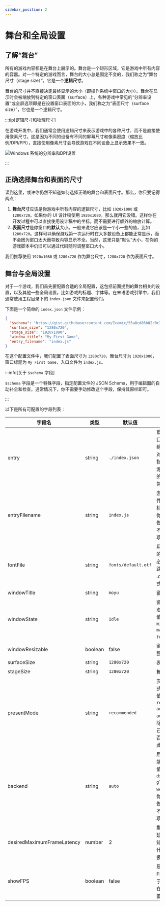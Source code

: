 ```yaml
---
sidebar_position: 2
---
```


# 舞台和全局设置

## 了解“舞台”

所有的游戏内容都是在舞台上展示的。舞台是一个矩形区域，它是游戏中所有内容的容器。对一个特定的游戏而言，舞台的大小总是固定不变的，我们称之为“舞台尺寸（stage size）”，它是一个**逻辑尺寸**。

舞台的尺寸并不直接决定最终显示的大小（即操作系统中窗口的大小）。舞台在显示时会被缩放到特定的窗口表面（surface）上，各种游戏中常见的“分辨率设置”或全屏选项即是在设置窗口表面的大小，我们称之为“表面尺寸（surface size）”，它也是一个逻辑尺寸。

:::tip[逻辑尺寸和物理尺寸]

在游戏开发中，我们通常会使用逻辑尺寸来表示游戏中的各种尺寸，而不是直接使用像素尺寸。这是因为不同的设备有不同的屏幕尺寸和像素密度（缩放比例/DPI/PPI），直接使用像素尺寸会导致游戏在不同设备上显示效果不一致。

![Windows 系统的分辨率和DPI设置](../assets/resolution_and_dpi.png)

:::

## 正确选择舞台和表面的尺寸

读到这里，或许你仍然不知道如何选择正确的舞台和表面尺寸。那么，你只要记得两点：

1. **舞台尺寸**应该是你游戏中所有内容的逻辑尺寸，比如 `1920x1080` 或 `1280x720`。如果你的 UI 设计稿使用 `1920x1080`，那么就用它没错。这样你在开发过程中可以直接使用设计稿中的坐标，而不需要进行额外的缩放计算。
2. **表面尺寸**是你窗口的**默认**大小。一般来说它应该是一个小一些的值，比如 `1280x720`。这样可以确保游戏第一次运行时在大多数设备上都能正常显示，而不会因为窗口太大而导致内容显示不全。当然，这里只是“默认”大小，在你的游戏脚本中仍旧可以通过代码随时调整窗口大小。

我们推荐使用 `1920x1080` 或 `1280x720` 作为舞台尺寸，`1280x720` 作为表面尺寸。

## 舞台与全局设置

对于一个游戏，我们首先要配置合适的全局配置，这包括前面提到的舞台相关的设置，以及其他一些全局设置，比如游戏的标题、字体等。在末语游戏引擎中，我们通常使用工程目录下的 `index.json` 文件来配置他们。

下面是一个简单的 `index.json` 文件示例：

```json title="index.json"
{
  "$schema": "https://gist.githubusercontent.com/Icemic/55a8cd86b02c0c310f51833e88f7d083/raw/moyu-config.schema.json",
  "surface_size": "1280x720",
  "stage_size": "1920x1080",
  "window_title": "My First Game",
  "entry_filename": "index.js"
}
```

在这个配置文件中，我们配置了表面尺寸为 `1280x720`，舞台尺寸为 `1920x1080`，窗口标题为 `My First Game`，入口文件为 `index.js`。

:::info[关于 `$schema` 字段]

`$schema` 字段是一个特殊字段，指定配置文件的 JSON Schema，用于编辑器的自动补全和检查。通常情况下，你不需要手动修改这个字段，保持其原样即可。

:::

以下是所有可配置的字段列表：

| 字段名                     | 类型    | 默认值              | 描述                                                                                                                      |
| -------------------------- | ------- | ------------------- | ------------------------------------------------------------------------------------------------------------------------- |
| entry                      | string  | `./index.json`      | 重定向游戏入口点，可以是绝对路径或相对路径。这也指定了其他资源（assets）的根路径。通常无需设置。                          |
| entryFilename              | string  | `index.js`          | 游戏的入口文件名，相对于根路径。除非你知道自己在做什么，否则不要更改此项。                                                |
| fontFile                   | string  | `fonts/default.otf` | 用于渲染文本的字体文件，必须相对于根路径。支持 .otf 和 .ttf 格式。                                                        |
| windowTitle                | string  | `moyu`             | 窗口的标题。                                                                                                              |
| windowState                | string  | `idle`              | 窗口的初始状态。可能的值：`idle`, `minimized`, `maximized`, `fullscreen`。                                                |
| windowResizable            | boolean | false               | 窗口是否可调整大小。                                                                                                      |
| surfaceSize                | string  | `1280x720`          | 表面的尺寸。                                                                                                              |
| stageSize                  | string  | `1280x720`          | 舞台的尺寸。                                                                                                              |
| presentMode                | string  | `recommended`       | 表面的呈现模式。可能的值：`recommended`, `autovsync`, `autonovsync`。除非你知道自己在做什么，否则不要更改此项。           |
| backend                    | string  | `auto`              | 用于渲染的后端。可能的值：`auto`, `dx12`, `vulkan`, `gles`, `metal`, `webgpu`。除非你知道自己在做什么，否则不要更改此项。 |
| desiredMaximumFrameLatency | number  | 2                   | 期望的最大帧延迟。除非你知道自己在做什么，否则不要更改此项。                                                              |
| showFPS                    | boolean | false               | 是否显示 FPS。通常用于调试，请勿在发布版中设置。                                                                          |
